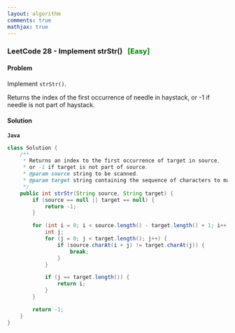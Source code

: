 ```yaml
---
layout: algorithm
comments: true
mathjax: true
---
```


### LeetCode 28 - Implement strStr() &nbsp; <span style="color:green;">[Easy]</span>

#### Problem

Implement `strStr()`.

Returns the index of the first occurrence of needle in haystack, or -1 if needle is not part of haystack.

#### Solution

**`Java`**
```java
class Solution {
    /**
     * Returns an index to the first occurrence of target in source,
     * or -1 if target is not part of source.
     * @param source string to be scanned.
     * @param target string containing the sequence of characters to match.
     */
    public int strStr(String source, String target) {
        if (source == null || target == null) {
            return -1;
        }

        for (int i = 0; i < source.length() - target.length() + 1; i++) {
            int j;
            for (j = 0; j < target.length(); j++) {
                if (source.charAt(i + j) != target.charAt(j)) {
                    break;
                }
            }

            if (j == target.length()) {
                return i;
            }
        }

        return -1;
    }
}
```

<br><br>
